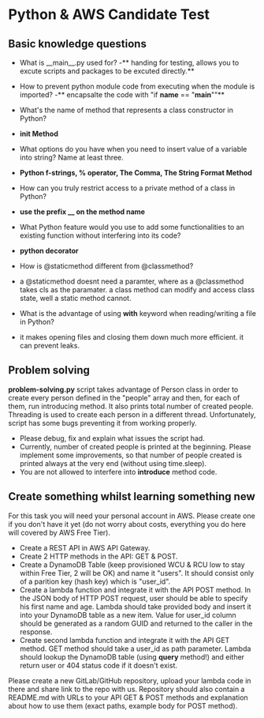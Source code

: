 # Python & AWS Candidate Test

## Basic knowledge questions

- What is \_\_main\_\_.py used for?
-** handing for testing, allows you to excute scripts and packages to be excuted directly.**

- How to prevent python module code from executing when the module is imported?
-** encapsalte the code with "if __name__ == "__main__""**

- What's the name of method that represents a class constructor in Python?
- **__init__ Method**

- What options do you have when you need to insert value of a variable into string? Name at least three.
- **Python f-strings, % operator, The Comma, The String Format Method**

- How can you truly restrict access to a private method of a class in Python?
- **use the prefix __ on the method name**

- What Python feature would you use to add some functionalities to an existing function without interfering into its code?
- **python decorator**

- How is @staticmethod different from @classmethod?
- a @staticmethod doesnt need a paramter, where as a @classmethod takes cls as the paramater. a class method can modify and access class state, well a static method cannot.

- What is the advantage of using **with** keyword when reading/writing a file in Python?
- it makes opening files and closing them down much more efficient. it can prevent  leaks.

## Problem solving

**problem-solving.py** script takes advantage of Person class in order to create every person defined in the "people" array and then, for each of them, run introducing method. It also prints total number of created people. Threading is used to create each person in a different thread. Unfortunately, script has some bugs preventing it from working properly. 
- Please debug, fix and explain what issues the script had.  
- Currently, number of created people is printed at the beginning. Please implement some improvements, so that number of people created is printed always at the very end (without using time.sleep).
- You are not allowed to interfere into **introduce** method code.

## Create something whilst learning something new
For this task you will need your personal account in AWS. Please create one if you don't have it yet (do not worry about costs, everything you do here will covered by AWS Free Tier).

- Create a REST API in AWS API Gateway.
- Create 2 HTTP methods in the API: GET & POST.
- Create a DynamoDB Table (keep provisioned WCU & RCU low to stay within Free Tier, 2 will be OK) and name it "users". It should consist only of a parition key (hash key) which is "user_id".
- Create a lambda function and integrate it with the API POST method. In the JSON body of HTTP POST request, user should be able to specify his first name and age. Lambda should take provided body and insert it into your DynamoDB table as a new item. Value for user_id column should be generated as a random GUID and returned to the caller in the response.
- Create second lambda function and integrate it with the API GET method. GET method should take a user_id as path parameter. Lambda should lookup the DynamoDB table (using **query** method!) and either return user or 404 status code if it doesn't exist.

Please create a new GitLab/GitHub repository, upload your lambda code in there and share link to the repo with us.
Repository should also contain a README.md with URLs to your API GET & POST methods and explanation about how to use them (exact paths, example body for POST method).
